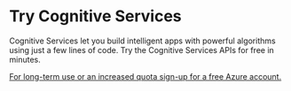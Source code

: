 # Try Cognitive Services
Cognitive Services let you build intelligent apps with powerful algorithms using just a few lines of code. 
Try the Cognitive Services APIs for free in minutes.

[For long-term use or an increased quota sign-up for a free Azure account.](https://azure.microsoft.com/en-in/free/ai/)
